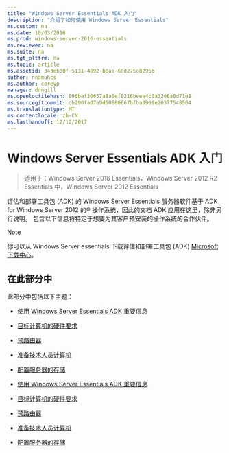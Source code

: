 ```yaml
---
title: "Windows Server Essentials ADK 入门"
description: "介绍了如何使用 Windows Server Essentials"
ms.custom: na
ms.date: 10/03/2016
ms.prod: windows-server-2016-essentials
ms.reviewer: na
ms.suite: na
ms.tgt_pltfrm: na
ms.topic: article
ms.assetid: 343e600f-5131-4692-b8aa-69d275a8295b
author: nnamuhcs
ms.author: coreyp
manager: dongill
ms.openlocfilehash: 096baf30657a8a6ef0216beea4c0a3206a0d71e8
ms.sourcegitcommit: db290fa07e9d50686667bfba3969e20377548504
ms.translationtype: MT
ms.contentlocale: zh-CN
ms.lasthandoff: 12/12/2017
---
```

# <a name="getting-started-with-the-windows-server-essentials-adk"></a>Windows Server Essentials ADK 入门

>适用于：Windows Server 2016 Essentials，Windows Server 2012 R2 Essentials 中，Windows Server 2012 Essentials

评估和部署工具包 (ADK) 的 Windows Server Essentials 服务器软件基于 ADK for Windows Server 2012 的® 操作系统，因此的文档 ADK 应用在这里，除非另行说明。 包含以下信息将特定于想要为其客户预安装的操作系统的合作伙伴。  
  
> [!NOTE]
>  你可以从 Windows Server essentials 下载评估和部署工具包 (ADK) [Microsoft 下载中心](https://www.microsoft.com/download/details.aspx?id=34866)。  
  
## <a name="in-this-section"></a>在此部分中  
 此部分中包括以下主题：  
  

-   [使用 Windows Server Essentials ADK 重要信息](Important-Information-for-Using-the-Windows-Server-Essentials-ADK.md)  
  
-   [目标计算机的硬件要求](Hardware-Requirements-for-the-Target-Computer.md)  
  
-   [预路由器](Preconfiguring-a-Router.md)  
  
-   [准备技术人员计算机](Prepare-the-Technician-Computer.md)  
  
-   [配置服务器的存储](Configure-Server-Storage.md)

-   [使用 Windows Server Essentials ADK 重要信息](../install/Important-Information-for-Using-the-Windows-Server-Essentials-ADK.md)  
  
-   [目标计算机的硬件要求](../install/Hardware-Requirements-for-the-Target-Computer.md)  
  
-   [预路由器](../install/Preconfiguring-a-Router.md)  
  
-   [准备技术人员计算机](../install/Prepare-the-Technician-Computer.md)  
  
-   [配置服务器的存储](../install/Configure-Server-Storage.md)


